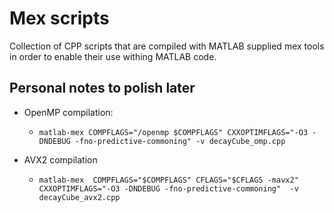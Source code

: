# Mex scripts
Collection of CPP scripts that are compiled with MATLAB supplied mex tools in order to enable their use withing MATLAB code.


## Personal notes to polish later
* OpenMP compilation:
	* `matlab-mex COMPFLAGS="/openmp $COMPFLAGS" CXXOPTIMFLAGS="-O3 -DNDEBUG -fno-predictive-commoning" -v decayCube_omp.cpp`

* AVX2 compilation
	* `matlab-mex  COMPFLAGS="$COMPFLAGS" CFLAGS="$CFLAGS -mavx2" CXXOPTIMFLAGS="-O3 -DNDEBUG -fno-predictive-commoning"  -v decayCube_avx2.cpp`

